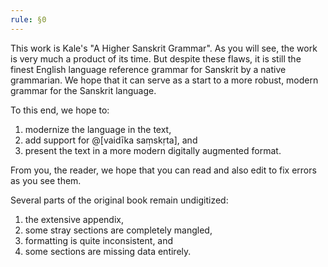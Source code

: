 ```yaml
---
rule: §0
---
```


This work is Kale's "A Higher Sanskrit Grammar". As you will see, the work is very much a product of its time. But despite these flaws, it is still the finest English language reference grammar for Sanskrit by a native grammarian. We hope that it can serve as a start to a more robust, modern grammar for the Sanskrit language.

To this end, we hope to:

1. modernize the language in the text,
2. add support for @[vaidīka saṃskṛta], and
3. present the text in a more modern digitally augmented format.

From you, the reader, we hope that you can read and also edit to fix errors as you see them.

Several parts of the original book remain undigitized:

1. the extensive appendix,
2. some stray sections are completely mangled,
3. formatting is quite inconsistent, and
4. some sections are missing data entirely.
